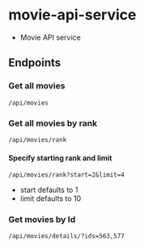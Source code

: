 # movie-api-service
* Movie API service

## Endpoints
### Get all movies

`/api/movies`

### Get all movies by rank
`/api/movies/rank`

#### Specify starting rank and limit
`/api/movies/rank?start=2&limit=4`

* start defaults to 1
* limit defaults to 10

### Get movies by Id
`/api/movies/details/?ids=563,577`
